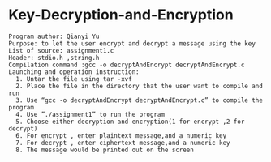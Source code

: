 # Key-Decryption-and-Encryption

    Program author: Qianyi Yu 
    Purpose: to let the user encrypt and decrypt a message using the key
    List of source: assignment1.c
    Header: stdio.h ,string.h
    Compilation command :gcc -o decryptAndEncrypt decryptAndEncrypt.c
    Launching and operation instruction: 
      1. Untar the file using tar -xvf
      2. Place the file in the directory that the user want to compile and run
      3. Use “gcc -o decryptAndEncrypt decryptAndEncrypt.c” to compile the program
      4. Use ”./assignment1” to run the program
      5. Choose either decryption and encryption(1 for encrypt ,2 for decrypt)
      6. For encrypt , enter plaintext message,and a numeric key
      7. For decrypt , enter ciphertext message,and a numeric key
      8. The message would be printed out on the screen
